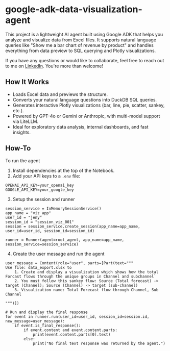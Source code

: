 # google-adk-data-visualization-agent

This project is a lightweight AI agent built using Google ADK that helps you analyze and visualize data from Excel files. It supports natural language queries like "Show me a bar chart of revenue by product" and handles everything from data preview to SQL querying and Plotly visualizations.

If you have any questions or would like to collaborate, feel free to reach out to me on [LinkedIn](https://www.linkedin.com/in/jenya-stoeva-60477249/). You're more than welcome!

## How It Works
* Loads Excel data and previews the structure.
* Converts your natural language questions into DuckDB SQL queries.
* Generates interactive Plotly visualizations (bar, line, pie, scatter, sankey, etc.).
* Powered by GPT-4o or Gemini or Anthropic, with multi-model support via LiteLLM.
* Ideal for exploratory data analysis, internal dashboards, and fast insights.

## How-To
To run the agent 

1. Install dependencies at the top of the Notebook.
2. Add your API keys to a ```.env``` file:
```
OPENAI_API_KEY=your_openai_key
GOOGLE_API_KEY=your_google_key
```

3. Setup the session and runner

```
session_service = InMemorySessionService()
app_name = "viz_app"
user_id = "jeny"
session_id = "session_viz_001"
session = session_service.create_session(app_name=app_name, user_id=user_id, session_id=session_id)

runner = Runner(agent=root_agent, app_name=app_name, session_service=session_service)
```

4. Create the user message and run the agent
```
user_message = Content(role="user", parts=[Part(text="""
Use file: data_export.xlsx to
    1. Create and display a visualization which shows how the total Forcast flows through the unique groups in Channel and subchannel`
    2. You must follow this sankey flow: Source (Total forecast) -> target (Channel); Source (Channel) -> target (sub-channel)
    3. Visualization name: Total Forecast flow through Channel, Sub Channel

""")])

# Run and display the final response
for event in runner.run(user_id=user_id, session_id=session.id, new_message=user_message):
    if event.is_final_response():
        if event.content and event.content.parts:
            print(event.content.parts[0].text)
        else:
            print("No final text response was returned by the agent.")
```

